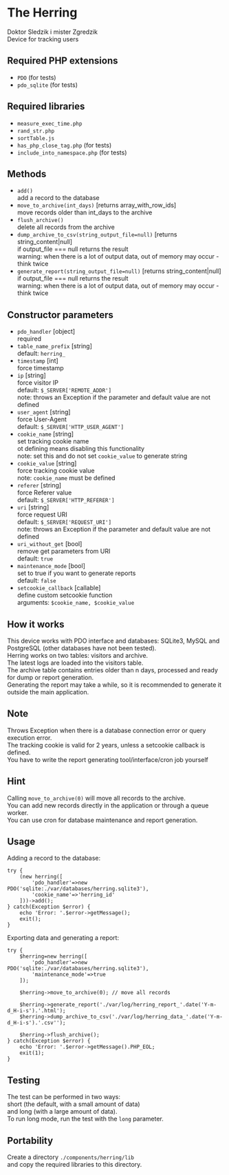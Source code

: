 # The Herring
Doktor Sledzik i mister Zgredzik  
Device for tracking users

## Required PHP extensions
* `PDO` (for tests)
* `pdo_sqlite` (for tests)

## Required libraries
* `measure_exec_time.php`
* `rand_str.php`
* `sortTable.js`
* `has_php_close_tag.php` (for tests)
* `include_into_namespace.php` (for tests)

## Methods
* `add()`  
	add a record to the database
* `move_to_archive(int_days)` [returns array_with_row_ids]  
	move records older than int_days to the archive
* `flush_archive()`  
	delete all records from the archive
* `dump_archive_to_csv(string_output_file=null)` [returns string_content|null]  
	if output_file === null returns the result  
	warning: when there is a lot of output data, out of memory may occur - think twice
* `generate_report(string_output_file=null)` [returns string_content|null]  
	if output_file === null returns the result  
	warning: when there is a lot of output data, out of memory may occur - think twice

## Constructor parameters
* `pdo_handler` [object]  
	required
* `table_name_prefix` [string]  
	default: `herring_`
* `timestamp` [int]  
	force timestamp
* `ip` [string]  
	force visitor IP  
	default: `$_SERVER['REMOTE_ADDR']`  
	note: throws an Exception if the parameter and default value are not defined
* `user_agent` [string]  
	force User-Agent  
	default: `$_SERVER['HTTP_USER_AGENT']`
* `cookie_name` [string]  
	set tracking cookie name  
	ot defining means disabling this functionality  
	note: set this and do not set `cookie_value` to generate string
* `cookie_value` [string]  
	force tracking cookie value  
	note: `cookie_name` must be defined
* `referer` [string]  
	force Referer value  
	default: `$_SERVER['HTTP_REFERER']`
* `uri` [string]  
	force request URI  
	default: `$_SERVER['REQUEST_URI']`  
	note: throws an Exception if the parameter and default value are not defined
* `uri_without_get` [bool]  
	remove get parameters from URI  
	default: `true`
* `maintenance_mode` [bool]  
	set to true if you want to generate reports  
	default: `false`
* `setcookie_callback` [callable]  
	define custom setcookie function  
	arguments: `$cookie_name, $cookie_value`

## How it works
This device works with PDO interface and databases: SQLite3, MySQL and PostgreSQL (other databases have not been tested).  
Herring works on two tables: visitors and archive.  
The latest logs are loaded into the visitors table.  
The archive table contains entries older than n days, processed and ready for dump or report generation.  
Generating the report may take a while, so it is recommended to generate it outside the main application.

## Note
Throws Exception when there is a database connection error or query execution error.  
The tracking cookie is valid for 2 years, unless a setcookie callback is defined.  
You have to write the report generating tool/interface/cron job yourself

## Hint
Calling `move_to_archive(0)` will move all records to the archive.  
You can add new records directly in the application or through a queue worker.  
You can use cron for database maintenance and report generation.

## Usage
Adding a record to the database:
```
try {
	(new herring([
		'pdo_handler'=>new PDO('sqlite:./var/databases/herring.sqlite3'),
		'cookie_name'=>'herring_id'
	]))->add();
} catch(Exception $error) {
	echo 'Error: '.$error->getMessage();
	exit();
}
```

Exporting data and generating a report:
```
try {
	$herring=new herring([
		'pdo_handler'=>new PDO('sqlite:./var/databases/herring.sqlite3'),
		'maintenance_mode'=>true
	]);

	$herring->move_to_archive(0); // move all records

	$herring->generate_report('./var/log/herring_report_'.date('Y-m-d_H-i-s').'.html');
	$herring->dump_archive_to_csv('./var/log/herring_data_'.date('Y-m-d_H-i-s').'.csv'');

	$herring->flush_archive();
} catch(Exception $error) {
	echo 'Error: '.$error->getMessage().PHP_EOL;
	exit(1);
}
```

## Testing
The test can be performed in two ways:  
short (the default, with a small amount of data)  
and long (with a large amount of data).  
To run long mode, run the test with the `long` parameter.

## Portability
Create a directory `./components/herring/lib`  
and copy the required libraries to this directory.
